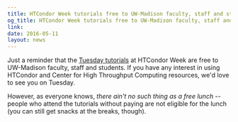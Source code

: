 ```yaml
---
title: HTCondor Week tutorials free to UW-Madison faculty, staff and students
og_title: HTCondor Week tutorials free to UW-Madison faculty, staff and students
link: 
date: 2016-05-11
layout: news
---
```


Just a reminder that the <a href="https://research.cs.wisc.edu/htcondor/HTCondorWeek2016/tuesday.html" data-proofer-ignore> Tuesday tutorials</a> at HTCondor Week are free to UW-Madison faculty, staff and students.  If you have any interest in using HTCondor and Center for High Throughput Computing resources, we'd love to see you on Tuesday.  <p>However, as everyone knows, <i>there ain't no such thing as a free lunch</i> -- people who attend the tutorials without paying are not eligible for the lunch (you can still get snacks at the breaks, though). 
